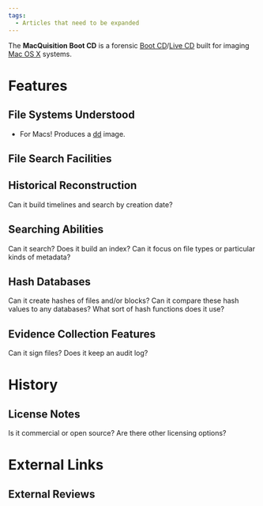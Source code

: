 ```yaml
---
tags:
  - Articles that need to be expanded
---
```

The **MacQuisition Boot CD** is a forensic [Boot CD](boot_cd.md)/[Live
CD](live_cd.md) built for imaging [Mac OS X](mac_os_x.md) systems.

# Features

## File Systems Understood

- For Macs! Produces a [dd](dd.md) image.

## File Search Facilities

## Historical Reconstruction

Can it build timelines and search by creation date?

## Searching Abilities

Can it search? Does it build an index? Can it focus on file types or
particular kinds of metadata?

## Hash Databases

Can it create hashes of files and/or blocks? Can it compare these hash
values to any databases? What sort of hash functions does it use?

## Evidence Collection Features

Can it sign files? Does it keep an audit log?

# History

## License Notes

Is it commercial or open source? Are there other licensing options?

# External Links

## External Reviews
